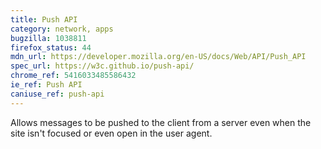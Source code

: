 ```yaml
---
title: Push API
category: network, apps
bugzilla: 1038811
firefox_status: 44
mdn_url: https://developer.mozilla.org/en-US/docs/Web/API/Push_API
spec_url: https://w3c.github.io/push-api/
chrome_ref: 5416033485586432
ie_ref: Push API
caniuse_ref: push-api
---
```


Allows messages to be pushed to the client from a server even when the site isn't focused or even open in the user agent.
